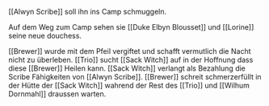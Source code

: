 [[Alwyn Scribe]] soll ihn ins Camp schmuggeln.

Auf dem Weg zum Camp sehen sie [[Duke Elbyn Blousset]] und [[Lorine]] seine neue douchess.

[[Brewer]] wurde mit dem Pfeil vergiftet und schafft vermutlich die Nacht nicht zu überleben. [[Trio]] sucht [[Sack Witch]] auf in der Hoffnung dass diese [[Brewer]]
Heilen kann. [[Sack Witch]] verlangt als Bezahlung die Scribe Fähigkeiten von [[Alwyn Scribe]]. [[Brewer]] schreit schmerzerfüllt in der Hütte der [[Sack Witch]] wahrend der Rest des [[Trio]] und [[Wilhum Dornmahl]] draussen warten.